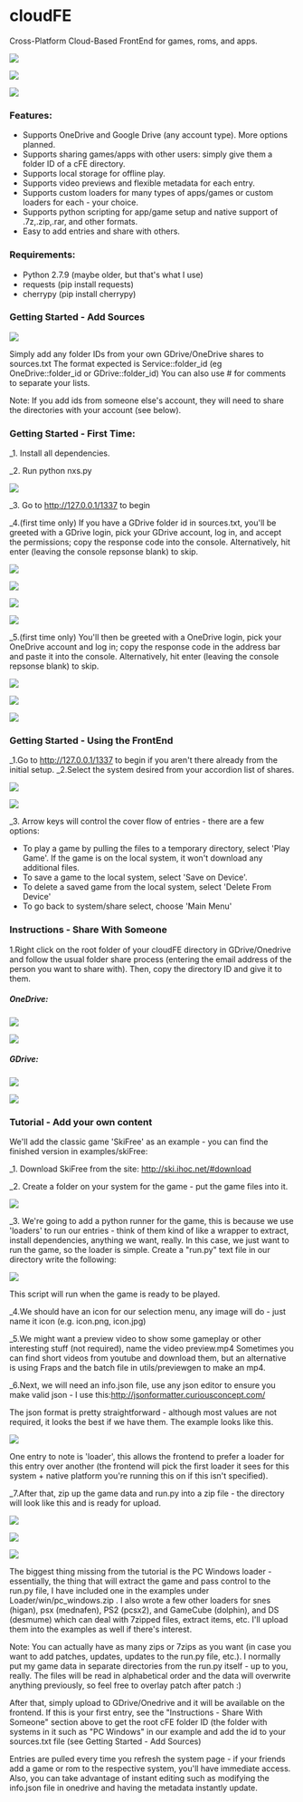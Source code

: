 # cloudFE
Cross-Platform Cloud-Based FrontEnd for games, roms, and apps.

![](http://i.imgur.com/4bOBVpb.png)

![](http://i.imgur.com/MMGiRO4.png)

![](http://i.imgur.com/0mD9wI6.png)

### Features:
- Supports OneDrive and Google Drive (any account type). More options planned.
- Supports sharing games/apps with other users: simply give them a folder ID of a cFE directory.
- Supports local storage for offline play.
- Supports video previews and flexible metadata for each entry.
- Supports custom loaders for many types of apps/games or custom loaders for each - your choice.
- Supports python scripting for app/game setup and native support of .7z,.zip,.rar, and other formats.
- Easy to add entries and share with others.

### Requirements:
- Python 2.7.9 (maybe older, but that's what I use)
- requests (pip install requests)
- cherrypy (pip install cherrypy)

### Getting Started - Add Sources
![](http://i.imgur.com/NE2Tjhl.png)

Simply add any folder IDs from your own GDrive/OneDrive shares to sources.txt
The format expected is Service::folder_id (eg OneDrive::folder_id or GDrive::folder_id)
You can also use # for comments to separate your lists.

Note: If you add ids from someone else's account, they will need to share the directories
with your account (see below).

### Getting Started - First Time:
_1. Install all dependencies.

_2. Run python nxs.py

![](http://i.imgur.com/OltylAz.png)

_3. Go to http://127.0.0.1/1337 to begin

_4.(first time only) If you have a GDrive folder id in sources.txt, you'll be greeted with a GDrive login, pick your GDrive account, log in, and accept the permissions; copy the response code into the console. Alternatively, hit enter (leaving the console repsonse blank) to skip.

![](http://i.imgur.com/8rZVK71.png)

![](http://i.imgur.com/twwuiYV.png)

![](http://i.imgur.com/55pGpLW.png)

![](http://i.imgur.com/OrcNrzt.png)

_5.(first time only) You'll then be greeted with a OneDrive login, pick your OneDrive account and log in; copy the response code in the address bar and paste it into the console. Alternatively, hit enter (leaving the console repsonse blank) to skip.

![](http://i.imgur.com/YVoEzqM.png)

![](http://i.imgur.com/fE5OBQd.png)

![](http://i.imgur.com/iaEZ1yV.png)

### Getting Started - Using the FrontEnd
_1.Go to http://127.0.0.1/1337 to begin if you aren't there already from the initial setup.
_2.Select the system desired from your accordion list of shares.

![](http://i.imgur.com/zAhqwub.png)

![](http://i.imgur.com/77bQ8Iu.png)

_3. Arrow keys will control the cover flow of entries - there are a few options:
  * To play a game by pulling the files to a temporary directory, select 'Play Game'.
    If the game is on the local system, it won't download any additional files.
  * To save a game to the local system, select 'Save on Device'.
  * To delete a saved game from the local system, select 'Delete From Device'
  * To go back to system/share select, choose 'Main Menu'
  
### Instructions - Share With Someone
1.Right click on the root folder of your cloudFE directory in GDrive/Onedrive and follow the usual folder share process (entering the email address of the person you want to share with). Then, copy the directory ID and give it to them.

##### OneDrive:

![](http://i.imgur.com/GpImcsC.png)

![](http://i.imgur.com/mM4Hm9K.png)

##### GDrive:

![](http://i.imgur.com/UuL1reo.png)

![](http://i.imgur.com/mkGYV1p.png)

### Tutorial - Add your own content

We'll add the classic game 'SkiFree' as an example - you can find the finished version in examples/skiFree:

_1. Download SkiFree from the site: http://ski.ihoc.net/#download

_2. Create a folder on your system for the game - put the game files into it.

![](http://i.imgur.com/P3g5a0J.png) 

_3. We're going to add a python runner for the game, this is because we use
   'loaders' to run our entries - think of them kind of like a wrapper to 
    extract, install dependencies, anything we want, really. In this case,
    we just want to run the game, so the loader is simple.
  Create a "run.py" text file in our directory write the following:

  ![](http://i.imgur.com/fLZKepH.png)  

  This script will run when the game is ready to be played.

_4.We should have an icon for our selection menu, any image will do - just name it icon (e.g. icon.png, icon.jpg)

_5.We might want a preview video to show some gameplay or other interesting stuff (not required), name the video preview.mp4
Sometimes you can find short videos from youtube and download them, but an alternative is using Fraps and the batch file in utils/previewgen to make an mp4.

_6.Next, we will need an info.json file, use any json editor to ensure you make valid json - I use this:http://jsonformatter.curiousconcept.com/

The json format is pretty straightforward - although most values are not required, it looks the best if we have them.
The example looks like this.

![](http://i.imgur.com/UdqCWWH.png)

One entry to note is 'loader', this allows the frontend to prefer a loader for this entry over another (the frontend will pick the first loader it sees for this system + native platform you're running this on if this isn't specified).

_7.After that, zip up the game data and run.py into a zip file - the directory will look like this and is ready for upload.

![](http://i.imgur.com/PJZp72N.png)

![](http://i.imgur.com/hocOfsT.png)

![](http://i.imgur.com/ZCzzuKX.png)

The biggest thing missing from the tutorial is the PC Windows loader - essentially, the thing that will extract the game and pass control to the run.py file, I have included one in the examples under Loader/win/pc_windows.zip . I also wrote a few other loaders for snes (higan), psx (mednafen), PS2 (pcsx2), and GameCube (dolphin), and DS (desmume) which can deal with 7zipped files, extract items, etc. I'll upload them into the examples as well if there's interest.

Note: You can actually have as many zips or 7zips as you want (in case you want to add patches, updates, updates to the run.py file, etc.). I normally put my game data in separate directories from the run.py itself - up to you, really.
The files will be read in alphabetical order and the data will overwrite anything previously, so feel free to overlay patch after patch :)

After that, simply upload to GDrive/Onedrive and it will be available on the frontend. If this is your first entry, see the "Instructions - Share With Someone" section above to get the root cFE folder ID (the folder with systems in it such as "PC Windows" in our example and add the id to your sources.txt file (see Getting Started - Add Sources)

Entries are pulled every time you refresh the system page - if your friends add a game or rom to the respective system, you'll have immediate access. Also, you can take advantage of instant editing such as modifying the info.json file in onedrive and having the metadata instantly update.









